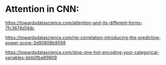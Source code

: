 
# Attention in CNN:

https://towardsdatascience.com/attention-and-its-different-forms-7fc3674d14dc


https://towardsdatascience.com/rip-correlation-introducing-the-predictive-power-score-3d90808b9598


https://towardsdatascience.com/stop-one-hot-encoding-your-categorical-variables-bbb0fba89809

